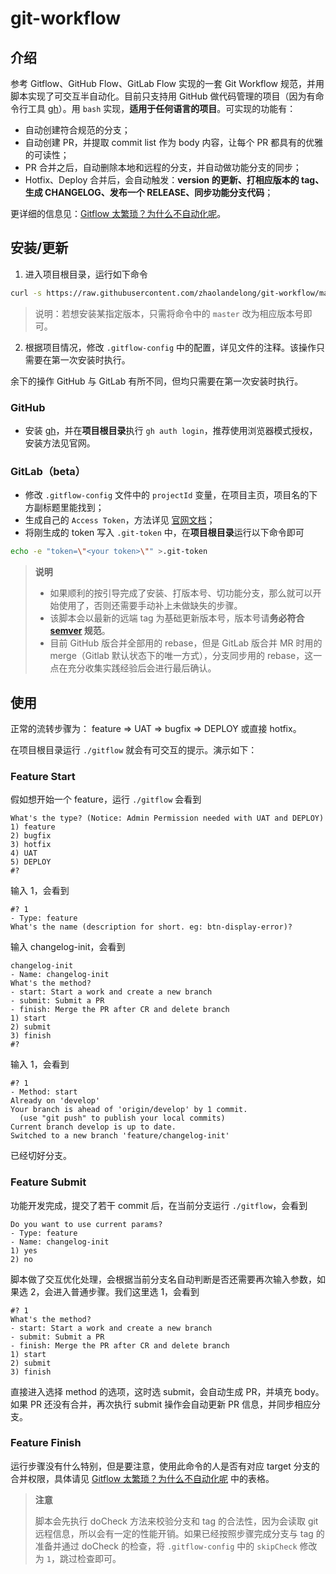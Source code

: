 # git-workflow

## 介绍
参考 Gitflow、GitHub Flow、GitLab Flow 实现的一套 Git Workflow 规范，并用脚本实现了可交互半自动化。目前只支持用 GitHub 做代码管理的项目（因为有命令行工具 [gh](https://cli.github.com/)）。用 `bash` 实现，**适用于任何语言的项目**。可实现的功能有：
- 自动创建符合规范的分支；
- 自动创建 PR，并提取 commit list 作为 body 内容，让每个 PR 都具有的优雅的可读性；
- PR 合并之后，自动删除本地和远程的分支，并自动做功能分支的同步；
- Hotfix、Deploy 合并后，会自动触发：**version 的更新、打相应版本的 tag、生成 CHANGELOG、发布一个 RELEASE、同步功能分支代码**；

更详细的信息见：[Gitflow 太繁琐？为什么不自动化呢](https://juejin.cn/post/7056410651563917326)。

## 安装/更新
1. 进入项目根目录，运行如下命令
```bash
curl -s https://raw.githubusercontent.com/zhaolandelong/git-workflow/master/install | bash
```
> 说明：若想安装某指定版本，只需将命令中的 `master` 改为相应版本号即可。
2. 根据项目情况，修改 `.gitflow-config` 中的配置，详见文件的注释。该操作只需要在第一次安装时执行。

余下的操作 GitHub 与 GitLab 有所不同，但均只需要在第一次安装时执行。

### GitHub
- 安装 [gh](https://cli.github.com/)，并在**项目根目录**执行 `gh auth login`，推荐使用浏览器模式授权，安装方法见官网。

### GitLab（beta）
- 修改 `.gitflow-config` 文件中的 `projectId` 变量，在项目主页，项目名的下方副标题里能找到；
- 生成自己的 `Access Token`，方法详见 [官网文档](https://docs.gitlab.com/ee/user/profile/personal_access_tokens.html#create-a-personal-access-token)；
- 将刚生成的 token 写入 `.git-token` 中，在**项目根目录**运行以下命令即可
```bash
echo -e "token=\"<your token>\"" >.git-token
```

> **说明**
> - 如果顺利的按引导完成了安装、打版本号、切功能分支，那么就可以开始使用了，否则还需要手动补上未做缺失的步骤。
> - 该脚本会以最新的远端 tag 为基础更新版本号，版本号请**务必符合 [semver](https://semver.org/) 规范**。
> - 目前 GitHub 版合并全部用的 rebase，但是 GitLab 版合并 MR 时用的 merge（Gitlab 默认状态下的唯一方式），分支同步用的 rebase，这一点在充分收集实践经验后会进行最后确认。

## 使用
正常的流转步骤为： feature => UAT => bugfix => DEPLOY 或直接 hotfix。

在项目根目录运行 `./gitflow` 就会有可交互的提示。演示如下：
### Feature Start
假如想开始一个 feature，运行 `./gitflow` 会看到
```
What's the type? (Notice: Admin Permission needed with UAT and DEPLOY)
1) feature
2) bugfix
3) hotfix
4) UAT
5) DEPLOY
#?
```
输入 1，会看到
```
#? 1
- Type: feature
What's the name (description for short. eg: btn-display-error)?
```
输入 changelog-init，会看到
```
changelog-init
- Name: changelog-init
What's the method?
- start: Start a work and create a new branch
- submit: Submit a PR
- finish: Merge the PR after CR and delete branch
1) start
2) submit
3) finish
#?
```
输入 1，会看到
```
#? 1
- Method: start
Already on 'develop'
Your branch is ahead of 'origin/develop' by 1 commit.
  (use "git push" to publish your local commits)
Current branch develop is up to date.
Switched to a new branch 'feature/changelog-init'
```
已经切好分支。

### Feature Submit
功能开发完成，提交了若干 commit 后，在当前分支运行 `./gitflow`，会看到
```
Do you want to use current params?
- Type: feature
- Name: changelog-init
1) yes
2) no
```
脚本做了交互优化处理，会根据当前分支名自动判断是否还需要再次输入参数，如果选 2，会进入普通步骤。我们这里选 1，会看到
```
#? 1
What's the method?
- start: Start a work and create a new branch
- submit: Submit a PR
- finish: Merge the PR after CR and delete branch
1) start
2) submit
3) finish
```
直接进入选择 method 的选项，这时选 submit，会自动生成 PR，并填充 body。如果 PR 还没有合并，再次执行 submit 操作会自动更新 PR 信息，并同步相应分支。

### Feature Finish
运行步骤没有什么特别，但是要注意，使用此命令的人是否有对应 target 分支的合并权限，具体请见 [Gitflow 太繁琐？为什么不自动化呢](https://juejin.cn/post/7056410651563917326) 中的表格。
> **注意**
> 
> 脚本会先执行 doCheck 方法来校验分支和 tag 的合法性，因为会读取 git 远程信息，所以会有一定的性能开销。如果已经按照步骤完成分支与 tag 的准备并通过 doCheck 的检查，将 `.gitflow-config` 中的 `skipCheck` 修改为 `1`，跳过检查即可。
